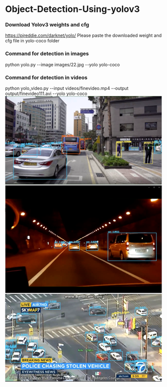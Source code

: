 # Object-Detection-Using-yolov3
### Download Yolov3 weights and cfg
https://pjreddie.com/darknet/yolo/
Please paste the downloaded weight and cfg file in yolo-coco folder
### Command for detection in images
python yolo.py --image images/22.jpg --yolo yolo-coco
### Command for detection in videos
python yolo_video.py --input videos/finevideo.mp4 --output output/finevideo111.avi --yolo yolo-coco
![](output/a.png)
![](output/b.png)
![](output/c.png)
